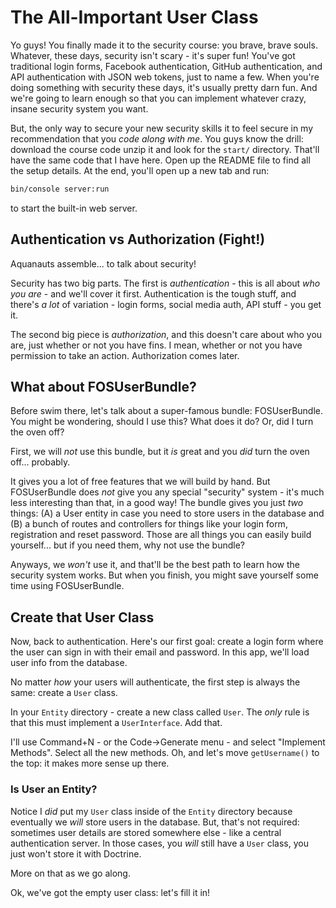 # The All-Important User Class

Yo guys! You finally made it to the security course: you brave, brave souls. Whatever,
these days, security isn't scary - it's super fun! You've got traditional login forms,
Facebook authentication, GitHub authentication, and API authentication with JSON web
tokens, just to name a few. When you're doing something with security these days,
it's usually pretty darn fun. And we're going to learn enough so that you can implement
whatever crazy, insane security system you want.

But, the only way to secure your new security skills it to feel secure in my recommendation
that you *code along with me*. You guys know the drill: download the course code
unzip it and look for the `start/` directory. That'll have the same code that I have
here. Open up the README file to find all the setup details. At the end, you'll
open up a new tab and run:

```bash
bin/console server:run
```

to start the built-in web server.

## Authentication vs Authorization (Fight!)

Aquanauts assemble... to talk about security!

Security has two big parts. The first is *authentication* - this is all about
*who you are* - and we'll cover it first. Authentication is the tough stuff, and there's
*a lot* of variation - login forms, social media auth, API stuff - you get it.

The second big piece is *authorization*, and this doesn't care about who you are,
just whether or not you have fins. I mean, whether or not you have permission to
take an action. Authorization comes later.

## What about FOSUserBundle?

Before swim there, let's talk about a super-famous bundle: FOSUserBundle.
You might be wondering, should I use this? What does it do? Or, did I turn the
oven off?

First, we will *not* use this bundle, but it *is* great and you *did* turn the oven
off... probably.

It gives you a lot of free features that we will build by hand. But FOSUserBundle
does *not* give you any special "security" system - it's much less interesting than
that, in a good way! The bundle gives you just *two* things: (A) a User entity in
case you need to store users in the database and (B) a bunch of routes and controllers
for things like your login form, registration and reset password. Those are all
things you can easily build yourself... but if you need them, why not use the bundle?

Anyways, we *won't* use it, and that'll be the best path to learn how the security
system works. But when you finish, you might save yourself some time using FOSUserBundle.

## Create that User Class

Now, back to authentication. Here's our first goal: create a login form where the
user can sign in with their email and password. In this app, we'll load user info
from the database.

No matter *how* your users will authenticate, the first step is always the same:
create a `User` class.

In your `Entity` directory - create a new class called `User`. The *only* rule is
that this must implement a `UserInterface`. Add that.

I'll use Command+N - or the Code->Generate menu - and select "Implement Methods".
Select all the new methods. Oh, and let's move `getUsername()` to the top: it makes
more sense up there.

### Is User an Entity?

Notice I *did* put my `User` class inside of the `Entity` directory because eventually
we *will* store users in the database. But, that's not required: sometimes user details
are stored somewhere else - like a central authentication server. In those cases,
you *will* still have a `User` class, you just won't store it with Doctrine.

More on that as we go along.

Ok, we've got the empty user class: let's fill it in!
